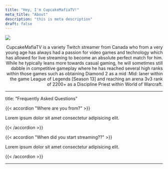 ```yaml
---
title: "Hey, I'm CupcakeMafiaTV!"
meta_title: "About"
description: "this is meta description"
draft: false
---
```

<p align="left">
  <img src="/images/avatar.png"/>
</p>
<p align="right">
CupcakeMafiaTV is a variety Twitch streamer from Canada who from a very young age has always had a passion for video games and technology which has allowed for live streaming to become an absolute perfect match for him.  While he typically leans more towards casual gaming, he will sometimes still dabble in competitive gameplay where he has reached several high ranks within those games such as obtaining Diamond 2 as a mid :Mid: laner within the game League of Legends [Season 13] and reaching an arena 3v3 rank of 2200+ as a Discipline Priest within World of Warcraft. 
</p>

<hr>

title: "Frequently Asked Questions"

{{< accordion "Where are you from?" >}}

<p align="left">
Lorem ipsum dolor sit amet consectetur adipisicing elit.
  </p>
  
{{< /accordion >}}

{{< accordion "When did you start streaming??" >}}

<p align="left">
Lorem ipsum dolor sit amet consectetur adipisicing elit.
  </p>
  
{{< /accordion >}}

<hr>
